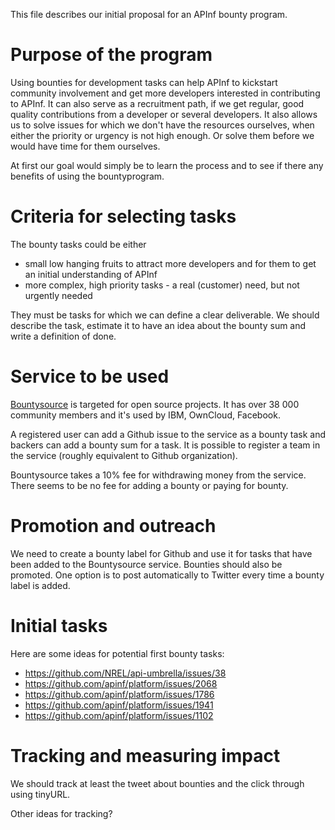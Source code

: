 This file describes our initial proposal for an APInf bounty program.

# Purpose of the program

Using bounties for development tasks can help APInf to kickstart community involvement and get more developers interested in contributing to APInf. It can also serve as a recruitment path, if we get regular, good quality contributions from a developer or several developers. It also allows us to solve issues for which we don't have the resources ourselves, when either the priority or urgency is not high enough. Or solve them before we would have time for them ourselves.

At first our goal would simply be to learn the process and to see if there any benefits of using the bountyprogram.

# Criteria for selecting tasks

The bounty tasks could be either 
* small low hanging fruits to attract more developers and for them to get an initial understanding of APInf
* more complex, high priority tasks - a real (customer) need, but not urgently needed

They must be tasks for which we can define a clear deliverable. We should describe the task, estimate it to have an idea about the bounty sum and write a definition of done.

# Service to be used

[Bountysource](https://www.bountysource.com/) is targeted for open source projects. It has over 38 000 community members and it's used by IBM, OwnCloud, Facebook. 

A registered user can add a Github issue to the service as a bounty task and backers can add a bounty sum for a task. It is possible to register a team in the service (roughly equivalent to Github organization).

Bountysource takes a 10% fee for withdrawing money from the service. There seems to be no fee for adding a bounty or paying for bounty.

# Promotion and outreach

We need to create a bounty label for Github and use it for tasks that have been added to the Bountysource service. Bounties should also be promoted. One option is to post automatically to Twitter every time a bounty label is added.

# Initial tasks

Here are some ideas for potential first bounty tasks:
* https://github.com/NREL/api-umbrella/issues/38
* https://github.com/apinf/platform/issues/2068
* https://github.com/apinf/platform/issues/1786
* https://github.com/apinf/platform/issues/1941
* https://github.com/apinf/platform/issues/1102

# Tracking and measuring impact

We should track at least the tweet about bounties and the click through using tinyURL.

Other ideas for tracking?
